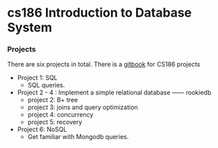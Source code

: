 # cs186 Introduction to Database System

### Projects
There are six projects in total. There is a [gitbook](https://cs186.gitbook.io/project/) for CS186 projects
- Project 1: SQL 
  - SQL queries.
- Project 2 - 4 : Implement a simple relational database —— rookiedb
  - project 2: B+ tree
  - project 3: joins and query optimization
  - project 4: concurrency
  - project 5: recovery
- Project 6: NoSQL
  - Get familiar with Mongodb queries.
